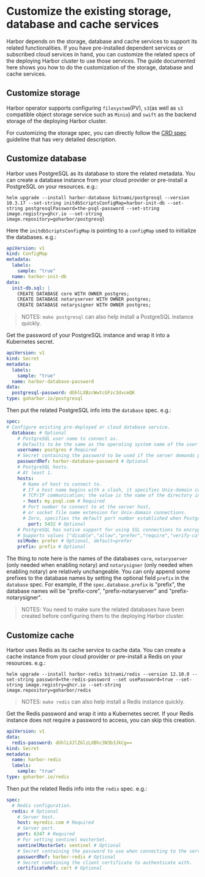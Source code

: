 # Customize the existing storage, database and cache services

Harbor depends on the storage, database and cache services to support its related functionalities. If you have pre-installed dependent services or subscribed cloud services in hand, you can customize the related specs of the deploying Harbor cluster to use those services. The guide documented here shows you how to do the customization of the storage, database and cache services.

## Customize storage

Harbor operator supports configuring `filesystem`(PV), `s3`(as well as `s3` compatible object storage service such as `Minio`) and `swift` as the backend storage of the deploying Harbor cluster.

For customizing the storage spec, you can directly follow the [CRD spec](../CRD/custom-resource-definition.md#storage-related-fields) guideline that has very detailed description.

## Customize database

Harbor uses PostgreSQL as its database to store the related metadata. You can create a database instance from your cloud provider or pre-install a PostgreSQL on your resources. e.g.:

```shell
helm upgrade --install harbor-database bitnami/postgresql --version 10.3.17 --set-string initdbScriptsConfigMap=harbor-init-db --set-string postgresqlPassword=the-psql-password --set-string image.registry=ghcr.io --set-string image.repository=goharbor/postgresql
```

Here the `initdbScriptsConfigMap` is pointing to a `configMap` used to initialize the databases. e.g.:

```yaml
apiVersion: v1
kind: ConfigMap
metadata:
  labels:
    sample: "true"
  name: harbor-init-db
data:
  init-db.sql: |
    CREATE DATABASE core WITH OWNER postgres;
    CREATE DATABASE notaryserver WITH OWNER postgres;
    CREATE DATABASE notarysigner WITH OWNER postgres;
```

>NOTES: `make postgresql` can also help install a PostgreSQL instance quickly.

Get the password of your PostgreSQL instance and wrap it into a Kubernetes secret.

```yaml
apiVersion: v1
kind: Secret
metadata:
  labels:
    sample: "true"
  name: harbor-database-password
data:
  postgresql-password: dGhlLXBzcWwtcGFzc3dvcmQK
type: goharbor.io/postgresql
```

Then put the related PostgreSQL info into the `database` spec. e.g.:

```yaml
spec:
# Configure existing pre-deployed or cloud database service.
  database: # Optional
    # PostgreSQL user name to connect as.
    # Defaults to be the same as the operating system name of the user running the application.
    username: postgres # Required
    # Secret containing the password to be used if the server demands password authentication.
    passwordRef: harbor-database-password # Optional
    # PostgreSQL hosts.
    # At least 1.
    hosts:
      # Name of host to connect to.
      # If a host name begins with a slash, it specifies Unix-domain communication rather than
      # TCP/IP communication; the value is the name of the directory in which the socket file is stored.
      - host: my.psql.com # Required
      # Port number to connect to at the server host,
      # or socket file name extension for Unix-domain connections.
      # Zero, specifies the default port number established when PostgreSQL was built.
        port: 5432 # Optional
    # PostgreSQL has native support for using SSL connections to encrypt client/server communications for increased security.
    # Supports values ["disable","allow","prefer","require","verify-ca","verify-full"].
    sslMode: prefer # Optional, default=prefer
    prefix: prefix # Optional
```

The thing to note here is the names of the databases `core`, `notaryserver` (only needed when enabling notary) and `notarysigner` (only needed when enabling notary) are relatively unchangeable. You can only append some prefixes to the database names by setting the optional field `prefix` in the `database` spec. For example, if the `spec.database.prefix` is "prefix", the database names will be "prefix-core", "prefix-notaryserver" and "prefix-notarysigner".

>NOTES: You need to make sure the related databases have been created before configuring them to the deploying Harbor cluster.

## Customize cache

Harbor uses Redis as its cache service to cache data. You can create a cache instance from your cloud provider or pre-install a Redis on your resources. e.g.:

```shell
helm upgrade --install harbor-redis bitnami/redis --version 12.10.0 --set-string password=the-redis-password --set usePassword=true --set-string image.registry=ghcr.io --set-string image.repository=goharbor/redis
```

>NOTES: `make redis` can also help install a Redis instance quickly.

Get the Redis password and wrap it into a Kubernetes secret. If your Redis instance does not require a password to access, you can skip this creation.

```yaml
apiVersion: v1
data:
  redis-password: dGhlLXJlZGlzLXBhc3N3b3JkCg==
kind: Secret
metadata:
  name: harbor-redis
  labels:
    sample: "true"
type: goharbor.io/redis
```

Then put the related Redis info into the `redis` spec. e.g.:

```yaml
spec:
  # Redis configuration.
  redis: # Optional
    # Server host.
    host: myredis.com # Required
    # Server port.
    port: 6347 # Required
    # For setting sentinel masterSet.
    sentinelMasterSet: sentinel # Optional
    # Secret containing the password to use when connecting to the server.
    passwordRef: harbor-redis # Optional
    # Secret containing the client certificate to authenticate with.
    certificateRef: cert # Optional
```

